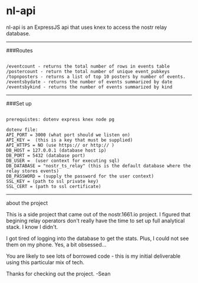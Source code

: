 # nl-api
nl-api is an ExpressJS api that uses knex to access the nostr relay database.




---
###Routes
```

/eventcount - returns the total number of rows in events table
/postercount - return the total number of unique event_pubkeys
/topnposters - returns a list of top 10 posters by number of events. 
/eventsbydate - returns the number of events summarized by date
/eventsbykind - returns the number of events summarized by kind

```
---
###Set up

```

prerequistes: dotenv express knex node pg 

dotenv file:
API_PORT = 3000 (what port should we listen on)
API_KEY =  (this is a key that must be supplied)
API_HTTPS = NO (use https:// or http:// )
DB_HOST = 127.0.0.1 (database host ip)
DB_PORT = 5432 (database port)
DB_USER =  (user context for executing sql)
DB_DATABASE = "nostr_ts_relay" (this is the default database where the relay stores events)
DB_PASSWORD = (supply the password for the user context)
SSL_KEY = (path to ssl private key)
SSL_CERT = (path to ssl certificate)
```

---

about the project

This is a side project that came out of the nostr.1661.io project. I figured that begining relay operators don't really have the time to set up full analytical stack. I know I didn't. 

I got tired of logging into the database to get the stats. Plus, I could not see them on my phone. Yes, a bit obsessed...

You are likely to see lots of borrowed code - this is my initial deliverable using this particular mix of tech. 

Thanks for checking out the project.
-Sean

